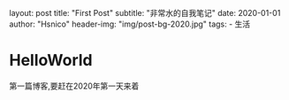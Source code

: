 layout:     post
title:      "First Post"
subtitle:   "非常水的自我笔记"
date:       2020-01-01
author:     "Hsnico"
header-img: "img/post-bg-2020.jpg"
tags:
    - 生活

# HelloWorld

第一篇博客,要赶在2020年第一天来着
